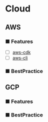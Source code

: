 # Cloud
## AWS
### ■ Features
- [ ] [aws-cdk]()
- [ ] [aws-cli]()
### ■ BestPractice
## GCP
### ■ Features
### ■ BestPractice
